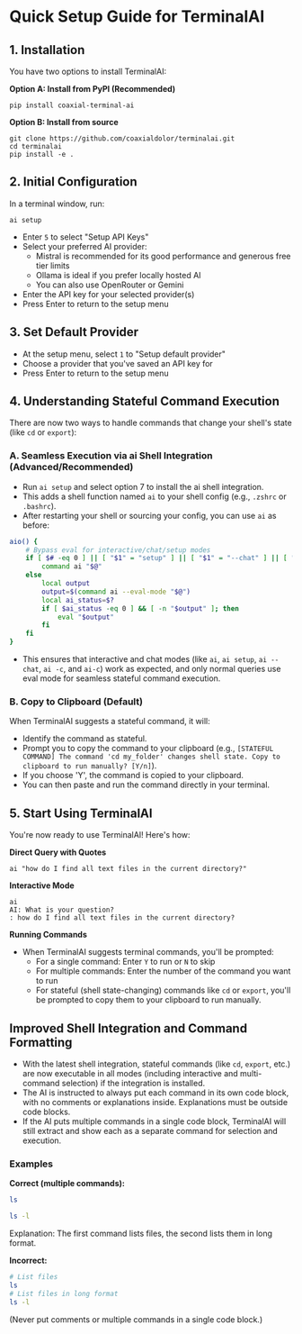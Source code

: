 # Quick Setup Guide for TerminalAI

## 1. Installation

You have two options to install TerminalAI:

**Option A: Install from PyPI (Recommended)**
```
pip install coaxial-terminal-ai
```

**Option B: Install from source**
```
git clone https://github.com/coaxialdolor/terminalai.git
cd terminalai
pip install -e .
```

## 2. Initial Configuration

In a terminal window, run:
```
ai setup
```

* Enter `5` to select "Setup API Keys"
* Select your preferred AI provider:
  * Mistral is recommended for its good performance and generous free tier limits
  * Ollama is ideal if you prefer locally hosted AI
  * You can also use OpenRouter or Gemini
* Enter the API key for your selected provider(s)
* Press Enter to return to the setup menu

## 3. Set Default Provider

* At the setup menu, select `1` to "Setup default provider"
* Choose a provider that you've saved an API key for
* Press Enter to return to the setup menu

## 4. Understanding Stateful Command Execution

There are now two ways to handle commands that change your shell's state (like `cd` or `export`):

### A. Seamless Execution via ai Shell Integration (Advanced/Recommended)

- Run `ai setup` and select option 7 to install the ai shell integration.
- This adds a shell function named `ai` to your shell config (e.g., `.zshrc` or `.bashrc`).
- After restarting your shell or sourcing your config, you can use `ai` as before:

```sh
aio() {
    # Bypass eval for interactive/chat/setup modes
    if [ $# -eq 0 ] || [ "$1" = "setup" ] || [ "$1" = "--chat" ] || [ "$1" = "-c" ] || [ "$1" = "ai-c" ]; then
        command ai "$@"
    else
        local output
        output=$(command ai --eval-mode "$@")
        local ai_status=$?
        if [ $ai_status -eq 0 ] && [ -n "$output" ]; then
            eval "$output"
        fi
    fi
}
```

- This ensures that interactive and chat modes (like `ai`, `ai setup`, `ai --chat`, `ai -c`, and `ai-c`) work as expected, and only normal queries use eval mode for seamless stateful command execution.

### B. Copy to Clipboard (Default)

When TerminalAI suggests a stateful command, it will:
- Identify the command as stateful.
- Prompt you to copy the command to your clipboard (e.g., `[STATEFUL COMMAND] The command 'cd my_folder' changes shell state. Copy to clipboard to run manually? [Y/n]`).
- If you choose 'Y', the command is copied to your clipboard.
- You can then paste and run the command directly in your terminal.

## 5. Start Using TerminalAI

You're now ready to use TerminalAI! Here's how:

**Direct Query with Quotes**
```
ai "how do I find all text files in the current directory?"
```

**Interactive Mode**
```
ai
AI: What is your question?
: how do I find all text files in the current directory?
```

**Running Commands**
* When TerminalAI suggests terminal commands, you'll be prompted:
  * For a single command: Enter `Y` to run or `N` to skip
  * For multiple commands: Enter the number of the command you want to run
  * For stateful (shell state-changing) commands like `cd` or `export`, you'll be prompted to copy them to your clipboard to run manually.

## Improved Shell Integration and Command Formatting

- With the latest shell integration, stateful commands (like `cd`, `export`, etc.) are now executable in all modes (including interactive and multi-command selection) if the integration is installed.
- The AI is instructed to always put each command in its own code block, with no comments or explanations inside. Explanations must be outside code blocks.
- If the AI puts multiple commands in a single code block, TerminalAI will still extract and show each as a separate command for selection and execution.

### Examples

**Correct (multiple commands):**
```bash
ls
```
```bash
ls -l
```
Explanation: The first command lists files, the second lists them in long format.

**Incorrect:**
```bash
# List files
ls
# List files in long format
ls -l
```
(Never put comments or multiple commands in a single code block.)
